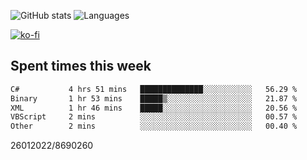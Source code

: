 ![GitHub stats](https://github-readme-stats.vercel.app/api?username=emipa606&theme=github_dark&show_icons=true) 
![Languages](https://github-readme-stats.vercel.app/api/top-langs/?username=emipa606&theme=github_dark&layout=compact)

[![ko-fi](https://ko-fi.com/img/githubbutton_sm.svg)](https://ko-fi.com/G2G55DDYD)

## Spent times this week
<!--START_SECTION:waka-->

```txt
C#           4 hrs 51 mins   ██████████████░░░░░░░░░░░   56.29 %
Binary       1 hr 53 mins    █████▒░░░░░░░░░░░░░░░░░░░   21.87 %
XML          1 hr 46 mins    █████░░░░░░░░░░░░░░░░░░░░   20.56 %
VBScript     2 mins          ░░░░░░░░░░░░░░░░░░░░░░░░░   00.57 %
Other        2 mins          ░░░░░░░░░░░░░░░░░░░░░░░░░   00.40 %
```

<!--END_SECTION:waka-->


26012022/8690260
